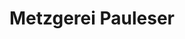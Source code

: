 ---
title: "Metzgerei Pauleser"
url: /ingolstadt/metzgerei-pauleser-kipfenberger-strasse/
shop: Metzgerei
---